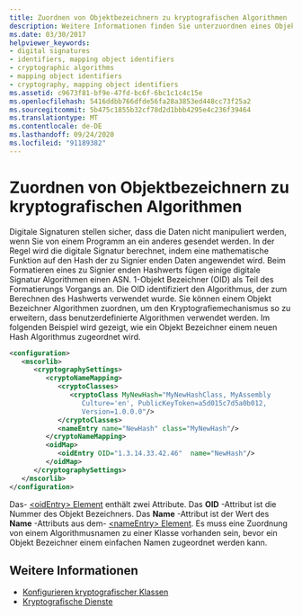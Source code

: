 ```yaml
---
title: Zuordnen von Objektbezeichnern zu kryptografischen Algorithmen
description: Weitere Informationen finden Sie unterzuordnen eines Objekt Bezeichners (OID) zu einem Kryptografiealgorithmus in .NET mithilfe der Elemente "oidEntry" und "nameEntry" in einer XML-Konfigurationsdatei.
ms.date: 03/30/2017
helpviewer_keywords:
- digital signatures
- identifiers, mapping object identifiers
- cryptographic algorithms
- mapping object identifiers
- cryptography, mapping object identifiers
ms.assetid: c9673f81-bf9e-47fd-bc6f-6bc1c1c4c15e
ms.openlocfilehash: 5416ddbb766dfde56fa28a3853ed448cc73f25a2
ms.sourcegitcommit: 5b475c1855b32cf78d2d1bbb4295e4c236f39464
ms.translationtype: MT
ms.contentlocale: de-DE
ms.lasthandoff: 09/24/2020
ms.locfileid: "91189382"
---
```

# <a name="mapping-object-identifiers-to-cryptography-algorithms"></a>Zuordnen von Objektbezeichnern zu kryptografischen Algorithmen

Digitale Signaturen stellen sicher, dass die Daten nicht manipuliert werden, wenn Sie von einem Programm an ein anderes gesendet werden. In der Regel wird die digitale Signatur berechnet, indem eine mathematische Funktion auf den Hash der zu Signier enden Daten angewendet wird. Beim Formatieren eines zu Signier enden Hashwerts fügen einige digitale Signatur Algorithmen einen ASN. 1-Objekt Bezeichner (OID) als Teil des Formatierungs Vorgangs an. Die OID identifiziert den Algorithmus, der zum Berechnen des Hashwerts verwendet wurde. Sie können einem Objekt Bezeichner Algorithmen zuordnen, um den Kryptografiemechanismus so zu erweitern, dass benutzerdefinierte Algorithmen verwendet werden. Im folgenden Beispiel wird gezeigt, wie ein Objekt Bezeichner einem neuen Hash Algorithmus zugeordnet wird.  
  
```xml  
<configuration>  
   <mscorlib>  
      <cryptographySettings>  
         <cryptoNameMapping>  
            <cryptoClasses>  
               <cryptoClass MyNewHash="MyNewHashClass, MyAssembly  
                  Culture='en', PublicKeyToken=a5d015c7d5a0b012,  
                  Version=1.0.0.0"/>  
            </cryptoClasses>  
            <nameEntry name="NewHash" class="MyNewHash"/>  
         </cryptoNameMapping>  
         <oidMap>  
            <oidEntry OID="1.3.14.33.42.46"  name="NewHash"/>  
         </oidMap>  
      </cryptographySettings>  
   </mscorlib>  
</configuration>  
```  
  
 Das- [ \<oidEntry> Element](./file-schema/cryptography/oidentry-element.md) enthält zwei Attribute. Das **OID** -Attribut ist die Nummer des Objekt Bezeichners. Das **Name** -Attribut ist der Wert des **Name** -Attributs aus dem- [ \<nameEntry> Element](./file-schema/cryptography/nameentry-element.md). Es muss eine Zuordnung von einem Algorithmusnamen zu einer Klasse vorhanden sein, bevor ein Objekt Bezeichner einem einfachen Namen zugeordnet werden kann.  
  
## <a name="see-also"></a>Weitere Informationen

- [Konfigurieren kryptografischer Klassen](configure-cryptography-classes.md)
- [Kryptografische Dienste](../../standard/security/cryptographic-services.md)
